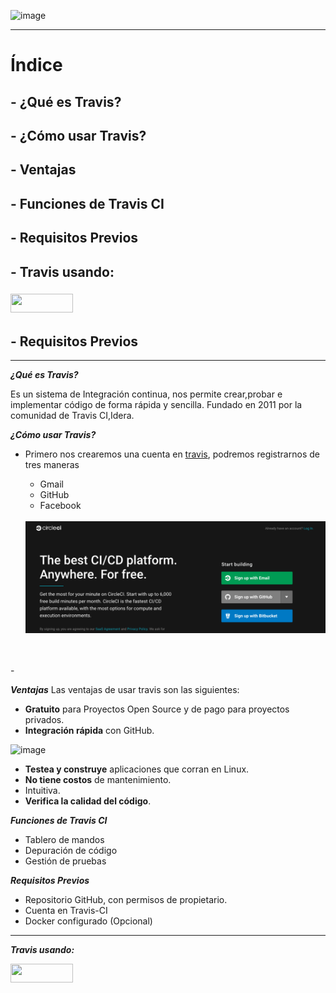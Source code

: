 ![image](https://user-images.githubusercontent.com/73592097/152347241-c4807c19-9238-4877-b33f-c1b3bd88ddcf.png)


<hr/>

# Índice #

## - ¿Qué es Travis? ##
## - ¿Cómo usar Travis? ##
## - Ventajas ##
## - Funciones de Travis CI ##
## - Requisitos Previos ##
## - Travis usando: ##
### <img src="https://user-images.githubusercontent.com/73592097/152375522-7d9ee0ad-57af-453e-ba14-9821bf6619c9.png" width="100px" height="30px"/> ###
## - Requisitos Previos ##
<hr/>


***¿Qué es Travis?***

Es un sistema de Integración continua, nos permite crear,probar e implementar código de forma rápida y sencilla. Fundado en 2011 por la comunidad de Travis CI,Idera.

***¿Cómo usar Travis?***
- Primero nos crearemos una cuenta en [travis](https://circleci.com/signup), podremos registrarnos de tres maneras

  * Gmail
  * GitHub
  * Facebook

  <br/>

  <img alt="README-a2335bd0.png" src="assets/README-a2335bd0.png" width="" height="" >

<br/>
<br/>
- 

***Ventajas***
Las ventajas de usar travis son las siguientes:
 - **Gratuito** para Proyectos Open Source y de pago para proyectos privados.
 -  **Integración rápida** con GitHub.

![image](https://user-images.githubusercontent.com/73592097/152353373-40d925e8-b3c3-46c6-be1f-0946334018f2.png)

 -  **Testea y construye** aplicaciones que corran en Linux.
 -  **No tiene costos** de mantenimiento.
 -  Intuitiva.
 -  **Verifica la calidad del código**.

***Funciones de Travis CI***
- Tablero de mandos
- Depuración de código
- Gestión de pruebas

***Requisitos Previos***
- Repositorio GitHub, con permisos de propietario.
- Cuenta en Travis-CI
- Docker configurado (Opcional)

<hr/>

***Travis usando:***


****<img src="https://user-images.githubusercontent.com/73592097/152375522-7d9ee0ad-57af-453e-ba14-9821bf6619c9.png" width="100px" height="30px"/>****



